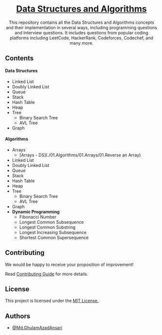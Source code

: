 <div align="center">
      <a href="https://ghulamazad.github.io/Data-Structures-and-Algorithms"><h1>Data Structures and Algorithms</h1></a>
      <p>This repository contains all the Data Structures and Algorithms concepts and their implementation in several ways, including programming questions and Interview questions. It includes questions from popular coding platforms including LeetCode, HackerRank, Codeforces, Codechef, and many more.</p>
</div>

## Contents
#### Data Structures

- Linked List
- Doubly Linked List
- Queue
- Stack
- Hash Table
- Heap
- Tree
    - Binary Search Tree
    - AVL Tree
- Graph

#### Algorithms
- Arrays
    - [Arrays - DS](./01.Algorithms/01.Arrays/01.Reverse an Array)
- Linked List
- Doubly Linked List
- Queue
- Stack
- Hash Table
- Heap
- Tree
    - Binary Search Tree
    - AVL Tree
- Graph
- **Dynamic Programming**
    - Fibonacci Number
    - Longest Common Subsequence
    - Longest Common Substring
    - Longest Increasing Subsequence
    - Shortest Common Supersequence


## Contributing
We would be happy to receive your proposition of improvement!

Read [Contributing Guide](./CONTRIBUTING.md) for more details.


## License
This project is licensed under the [MIT License.](./LICENSE)


## Authors
- [@Md.GhulamAzadAnsari](https://www.github.com/GhulamAzad)